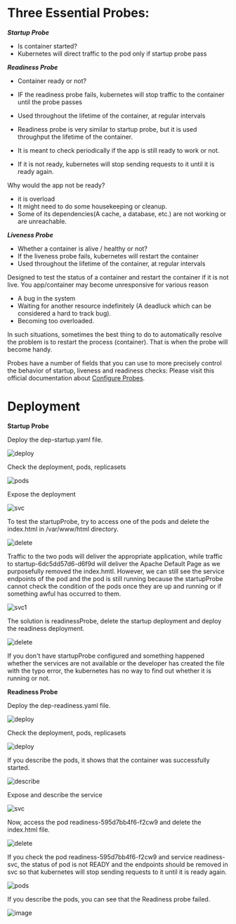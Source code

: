 # **Three Essential Probes:**

***Startup Probe***

- Is container started?
- Kubernetes will direct traffic to the pod only if startup probe pass

***Readiness Probe***

- Container ready or not?
- IF the readiness probe fails, kubernetes will stop traffic to the container until the probe passes
- Used throughout the lifetime of the container, at regular intervals

- Readiness probe is very similar to startup probe, but it is used throughput the lifetime of the container.
- It is meant to check periodically if the app is still ready to work or not.
- If it is not ready, kubernetes will stop sending requests to it until it is ready again.

Why would the app not be ready?

- it is overload
- It might need to do some housekeeping or cleanup.
- Some of its dependencies(A cache, a database, etc.) are not working or are unreachable.

***Liveness Probe***

- Whether a container is alive / healthy or not?
- If the liveness probe fails, kubernetes will restart the container
- Used throughout the lifetime of the container, at regular intervals

Designed to test the status of a container and restart the container if it is not live. You app/container may become unresponsive for various reason

- A bug in the system
- Waiting for another resource indefinitely (A deadluck which can be considered a hard to track bug).
- Becoming too overloaded.

In such situations, sometimes the best thing to do to automatically resolve the problem is to restart the process (container). That is when the probe will become handy.



Probes have a number of fields that you can use to more precisely control the behavior of startup, liveness and readiness checks: 
Please visit this official documentation about [Configure Probes](https://kubernetes.io/docs/tasks/configure-pod-container/configure-liveness-readiness-startup-probes/#configure-probes).


# **Deployment**

**Startup Probe**

Deploy the dep-startup.yaml file.

![deploy](https://github.com/lherbeng/autoheal-blueprint/assets/72662912/cd344b44-ba95-4459-ba7a-dc4cedc5dc5e)

Check the deployment, pods, replicasets

![pods](https://github.com/lherbeng/autoheal-blueprint/assets/72662912/bc5add41-80b3-479e-a287-73cedba620ab)

Expose the deployment

![svc](https://github.com/lherbeng/autoheal-blueprint/assets/72662912/fa42566b-879e-4341-b2e7-92e30f3f9031)

To test the startupProbe, try to access one of the pods and delete the index.html in /var/www/html directory.

![delete](https://github.com/lherbeng/autoheal-blueprint/assets/72662912/d48a779a-24de-43a7-bc10-a05674f09824)

Traffic to the two pods will deliver the appropriate application, while traffic to startup-6dc5dd57d6-d6f9d will deliver the Apache Default Page as we purposefully removed the index.hmtl. However, we can still see the service endpoints of the pod and the pod is still running because the startupProbe cannot check the condition of the pods once they are up and running or if something awful has occurred to them. 

![svc1](https://github.com/lherbeng/autoheal-blueprint/assets/72662912/d160d1f9-a765-45e6-ae09-79b523e00a24)

The solution is readinessProbe, delete the startup deployment and deploy the readiness deployment.

![delete](https://github.com/lherbeng/autoheal-blueprint/assets/72662912/949ac623-725d-4b13-b71b-186f43371659)

If you don't have startupProbe configured and something happened whether the services are not available or the developer has created the file with the typo error, the kubernetes has no way to find out whether it is running or not.

**Readiness Probe**

Deploy the dep-readiness.yaml file.

![deploy](https://github.com/lherbeng/autoheal-blueprint/assets/72662912/15810085-6108-4645-a21f-5605becf2033)

Check the deployment, pods, replicasets

![deploy](https://github.com/lherbeng/autoheal-blueprint/assets/72662912/4871e4f0-f3a4-4015-b5b6-859541ea0463)

If you describe the pods, it shows that the container was successfully started.

![describe](https://github.com/lherbeng/autoheal-blueprint/assets/72662912/3064af00-3774-4cb2-bb66-d42926576079)

Expose and describe the service

![svc](https://github.com/lherbeng/autoheal-blueprint/assets/72662912/7f23aefc-95d0-4b41-b203-a04e53d18d93)

Now, access the pod readiness-595d7bb4f6-f2cw9 and delete the index.html file.

![delete](https://github.com/lherbeng/autoheal-blueprint/assets/72662912/e91bc3e5-8a60-40b5-ad3f-6b9be51b4d66)

If you check the pod readiness-595d7bb4f6-f2cw9 and service readiness-svc, the status of pod is not READY and the endpoints should be removed in svc so that kubernetes will stop sending requests to it until it is ready again.

![pods](https://github.com/lherbeng/autoheal-blueprint/assets/72662912/3068602c-8ed2-4197-8d41-37948cf902fd)

If you describe the pods, you can see that the Readiness probe failed. 

![image](https://github.com/lherbeng/autoheal-blueprint/assets/72662912/ef38e9c5-c587-4c22-8cf7-ce7587ecf5f4)






